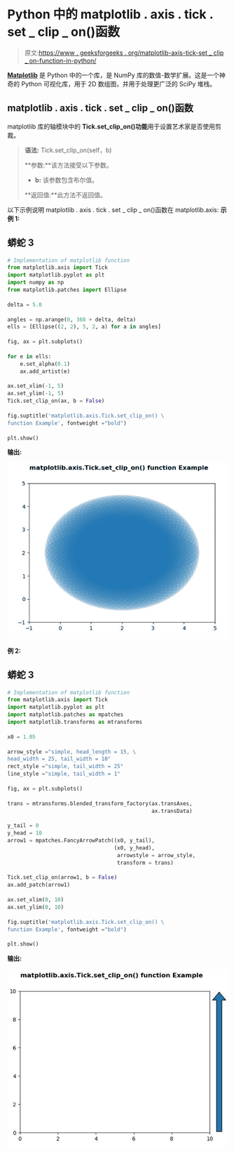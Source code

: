 # Python 中的 matplotlib . axis . tick . set _ clip _ on()函数

> 原文:[https://www . geeksforgeeks . org/matplotlib-axis-tick-set _ clip _ on-function-in-python/](https://www.geeksforgeeks.org/matplotlib-axis-tick-set_clip_on-function-in-python/)

[**Matplotlib**](https://www.geeksforgeeks.org/python-introduction-matplotlib/) 是 Python 中的一个库，是 NumPy 库的数值-数学扩展。这是一个神奇的 Python 可视化库，用于 2D 数组图，并用于处理更广泛的 SciPy 堆栈。

## matplotlib . axis . tick . set _ clip _ on()函数

matplotlib 库的轴模块中的 **Tick.set_clip_on()功能**用于设置艺术家是否使用剪裁。

> **语法:** Tick.set_clip_on(self，b)
> 
> **参数:**该方法接受以下参数。
> 
> *   **b:** 该参数包含布尔值。
> 
> **返回值:**此方法不返回值。

以下示例说明 matplotlib . axis . tick . set _ clip _ on()函数在 matplotlib.axis:
**示例 1:**

## 蟒蛇 3

```py
# Implementation of matplotlib function
from matplotlib.axis import Tick
import matplotlib.pyplot as plt  
import numpy as np  
from matplotlib.patches import Ellipse  

delta = 5.0

angles = np.arange(0, 360 + delta, delta)  
ells = [Ellipse((2, 2), 5, 2, a) for a in angles]  

fig, ax = plt.subplots()  

for e in ells:  
    e.set_alpha(0.1)  
    ax.add_artist(e)  

ax.set_xlim(-1, 5)  
ax.set_ylim(-1, 5)  
Tick.set_clip_on(ax, b = False)

fig.suptitle('matplotlib.axis.Tick.set_clip_on() \
function Example', fontweight ="bold")  

plt.show() 
```

**输出:**

![](img/0e3378c2179861a1339fd297d4272e2c.png)

**例 2:**

## 蟒蛇 3

```py
# Implementation of matplotlib function
from matplotlib.axis import Tick
import matplotlib.pyplot as plt  
import matplotlib.patches as mpatches  
import matplotlib.transforms as mtransforms  

x0 = 1.05

arrow_style ="simple, head_length = 15, \
head_width = 25, tail_width = 10"  
rect_style ="simple, tail_width = 25"
line_style ="simple, tail_width = 1"

fig, ax = plt.subplots()  

trans = mtransforms.blended_transform_factory(ax.transAxes, 
                                              ax.transData)  

y_tail = 0
y_head = 10
arrow1 = mpatches.FancyArrowPatch((x0, y_tail),   
                                  (x0, y_head),  
                                   arrowstyle = arrow_style,  
                                   transform = trans) 

Tick.set_clip_on(arrow1, b = False) 
ax.add_patch(arrow1)  

ax.set_xlim(0, 10)  
ax.set_ylim(0, 10) 

fig.suptitle('matplotlib.axis.Tick.set_clip_on() \
function Example', fontweight ="bold")  

plt.show() 
```

**输出:**

![](img/17b6e29dfaba6bae0ae55f6f1d243b6f.png)